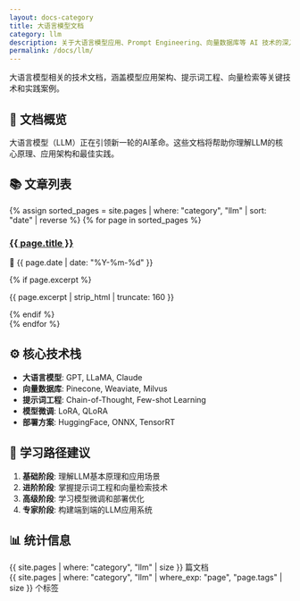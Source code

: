 ```yaml
---
layout: docs-category
title: 大语言模型文档
category: llm
description: 关于大语言模型应用、Prompt Engineering、向量数据库等 AI 技术的深入分析和实践指南。
permalink: /docs/llm/
---
```


大语言模型相关的技术文档，涵盖模型应用架构、提示词工程、向量检索等关键技术和实践案例。

## 📖 文档概览

大语言模型（LLM）正在引领新一轮的AI革命。这些文档将帮助你理解LLM的核心原理、应用架构和最佳实践。

## 📚 文章列表

<div class="posts-list">
  {% assign sorted_pages = site.pages | where: "category", "llm" | sort: "date" | reverse %}
  {% for page in sorted_pages %}
    <div class="post-item">
      <h3><a href="{{ page.url | relative_url }}">{{ page.title }}</a></h3>
      <p class="post-meta">
        <span class="post-date">📅 {{ page.date | date: "%Y-%m-%d" }}</span>
      </p>
      {% if page.excerpt %}
        <p class="post-excerpt">{{ page.excerpt | strip_html | truncate: 160 }}</p>
      {% endif %}
    </div>
  {% endfor %}
</div>

## ⚙️ 核心技术栈

- **大语言模型**: GPT, LLaMA, Claude
- **向量数据库**: Pinecone, Weaviate, Milvus
- **提示词工程**: Chain-of-Thought, Few-shot Learning
- **模型微调**: LoRA, QLoRA
- **部署方案**: HuggingFace, ONNX, TensorRT

## 🎯 学习路径建议

1. **基础阶段**: 理解LLM基本原理和应用场景
2. **进阶阶段**: 掌握提示词工程和向量检索技术
3. **高级阶段**: 学习模型微调和部署优化
4. **专家阶段**: 构建端到端的LLM应用系统

## 📊 统计信息

<div class="stats">
  <div class="stat-item">
    <span class="stat-number">{{ site.pages | where: "category", "llm" | size }}</span>
    <span class="stat-label">篇文档</span>
  </div>
  <div class="stat-item">
    <span class="stat-number">{{ site.pages | where: "category", "llm" | where_exp: "page", "page.tags" | size }}</span>
    <span class="stat-label">个标签</span>
  </div>
</div>